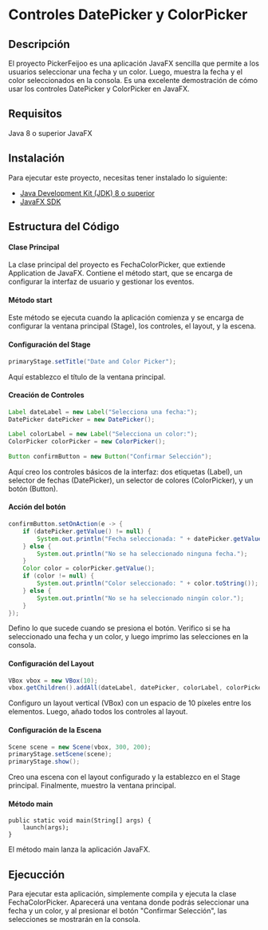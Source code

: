 # Controles DatePicker y ColorPicker

## Descripción
El proyecto PickerFeijoo es una aplicación JavaFX sencilla que permite a los usuarios seleccionar una fecha y un color. Luego, muestra la fecha y el color seleccionados en la consola. Es una excelente demostración de cómo usar los controles DatePicker y ColorPicker en JavaFX.

## Requisitos
Java 8 o superior
JavaFX

## Instalación
Para ejecutar este proyecto, necesitas tener instalado lo siguiente:

- [Java Development Kit (JDK) 8 o superior](https://www.oracle.com/java/technologies/javase-downloads.html)
- [JavaFX SDK](https://gluonhq.com/products/javafx/)

## Estructura del Código
#### Clase Principal
La clase principal del proyecto es FechaColorPicker, que extiende Application de JavaFX. Contiene el método start, que se encarga de configurar la interfaz de usuario y gestionar los eventos.

#### Método start
Este método se ejecuta cuando la aplicación comienza y se encarga de configurar la ventana principal (Stage), los controles, el layout, y la escena.

#### Configuración del Stage
```java
primaryStage.setTitle("Date and Color Picker");
```
Aquí establezco el título de la ventana principal.

#### Creación de Controles
```java
Label dateLabel = new Label("Selecciona una fecha:");
DatePicker datePicker = new DatePicker();
        
Label colorLabel = new Label("Selecciona un color:");
ColorPicker colorPicker = new ColorPicker();
        
Button confirmButton = new Button("Confirmar Selección");
```
Aquí creo los controles básicos de la interfaz: dos etiquetas (Label), un selector de fechas (DatePicker), un selector de colores (ColorPicker), y un botón (Button).

#### Acción del botón
```java
confirmButton.setOnAction(e -> {
    if (datePicker.getValue() != null) {
        System.out.println("Fecha seleccionada: " + datePicker.getValue().toString());
    } else {
        System.out.println("No se ha seleccionado ninguna fecha.");
    }
    Color color = colorPicker.getValue();
    if (color != null) {
        System.out.println("Color seleccionado: " + color.toString());
    } else {
        System.out.println("No se ha seleccionado ningún color.");
    }
});
```
Defino lo que sucede cuando se presiona el botón. Verifico si se ha seleccionado una fecha y un color, y luego imprimo las selecciones en la consola.

#### Configuración del Layout
```java
VBox vbox = new VBox(10);
vbox.getChildren().addAll(dateLabel, datePicker, colorLabel, colorPicker, confirmButton);
```
Configuro un layout vertical (VBox) con un espacio de 10 píxeles entre los elementos. Luego, añado todos los controles al layout.

#### Configuración de la Escena
```java
Scene scene = new Scene(vbox, 300, 200);
primaryStage.setScene(scene);
primaryStage.show();
```
Creo una escena con el layout configurado y la establezco en el Stage principal. Finalmente, muestro la ventana principal.

#### Método main
```
public static void main(String[] args) {
    launch(args);
}
```
El método main lanza la aplicación JavaFX.

## Ejecucción
Para ejecutar esta aplicación, simplemente compila y ejecuta la clase FechaColorPicker. Aparecerá una ventana donde podrás seleccionar una fecha y un color, y al presionar el botón "Confirmar Selección", las selecciones se mostrarán en la consola.
